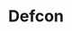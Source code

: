 ---
title: Defcon
crosslinks:
- amateurradio
- hacking
- netsec
- hackerspaces
- Documentaries
- LasVegas
- TheoryOfReddit
- decred
- LiveOverflow
- cissp
- AskNetsec
- rickandmorty
- FuckYou
---